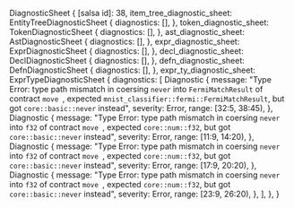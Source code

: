 DiagnosticSheet {
    [salsa id]: 38,
    item_tree_diagnostic_sheet: EntityTreeDiagnosticSheet {
        diagnostics: [],
    },
    token_diagnostic_sheet: TokenDiagnosticSheet {
        diagnostics: [],
    },
    ast_diagnostic_sheet: AstDiagnosticSheet {
        diagnostics: [],
    },
    expr_diagnostic_sheet: ExprDiagnosticSheet {
        diagnostics: [],
    },
    decl_diagnostic_sheet: DeclDiagnosticSheet {
        diagnostics: [],
    },
    defn_diagnostic_sheet: DefnDiagnosticSheet {
        diagnostics: [],
    },
    expr_ty_diagnostic_sheet: ExprTypeDiagnosticSheet {
        diagnostics: [
            Diagnostic {
                message: "Type Error: type path mismatch in coersing `never` into `FermiMatchResult` of contract `move `, expected `mnist_classifier::fermi::FermiMatchResult`, but got `core::basic::never` instead",
                severity: Error,
                range: [32:5, 38:45),
            },
            Diagnostic {
                message: "Type Error: type path mismatch in coersing `never` into `f32` of contract `move `, expected `core::num::f32`, but got `core::basic::never` instead",
                severity: Error,
                range: [11:9, 14:20),
            },
            Diagnostic {
                message: "Type Error: type path mismatch in coersing `never` into `f32` of contract `move `, expected `core::num::f32`, but got `core::basic::never` instead",
                severity: Error,
                range: [17:9, 20:20),
            },
            Diagnostic {
                message: "Type Error: type path mismatch in coersing `never` into `f32` of contract `move `, expected `core::num::f32`, but got `core::basic::never` instead",
                severity: Error,
                range: [23:9, 26:20),
            },
        ],
    },
}